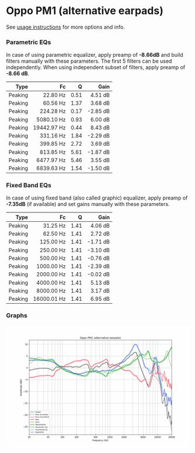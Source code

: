 # Oppo PM1 (alternative earpads)
See [usage instructions](https://github.com/jaakkopasanen/AutoEq#usage) for more options and info.

### Parametric EQs
In case of using parametric equalizer, apply preamp of **-8.66dB** and build filters manually
with these parameters. The first 5 filters can be used independently.
When using independent subset of filters, apply preamp of **-8.66 dB**.

| Type    | Fc          |    Q | Gain     |
|--------:|------------:|-----:|---------:|
| Peaking | 22.80 Hz    | 0.51 | 4.51 dB  |
| Peaking | 60.56 Hz    | 1.37 | 3.68 dB  |
| Peaking | 224.28 Hz   | 0.17 | -2.85 dB |
| Peaking | 5080.10 Hz  | 0.93 | 6.00 dB  |
| Peaking | 19442.97 Hz | 0.44 | 8.43 dB  |
| Peaking | 331.16 Hz   | 1.84 | -2.29 dB |
| Peaking | 399.85 Hz   | 2.72 | 3.69 dB  |
| Peaking | 813.85 Hz   | 5.61 | -1.87 dB |
| Peaking | 6477.97 Hz  | 5.46 | 3.55 dB  |
| Peaking | 6839.63 Hz  | 1.54 | -1.50 dB |

### Fixed Band EQs
In case of using fixed band (also called graphic) equalizer, apply preamp of **-7.35dB**
(if available) and set gains manually with these parameters.

| Type    | Fc          |    Q | Gain     |
|--------:|------------:|-----:|---------:|
| Peaking | 31.25 Hz    | 1.41 | 4.06 dB  |
| Peaking | 62.50 Hz    | 1.41 | 2.72 dB  |
| Peaking | 125.00 Hz   | 1.41 | -1.71 dB |
| Peaking | 250.00 Hz   | 1.41 | -3.10 dB |
| Peaking | 500.00 Hz   | 1.41 | -0.76 dB |
| Peaking | 1000.00 Hz  | 1.41 | -2.39 dB |
| Peaking | 2000.00 Hz  | 1.41 | -0.02 dB |
| Peaking | 4000.00 Hz  | 1.41 | 5.13 dB  |
| Peaking | 8000.00 Hz  | 1.41 | 3.17 dB  |
| Peaking | 16000.01 Hz | 1.41 | 6.95 dB  |

### Graphs
![](./Oppo%20PM1%20(alternative%20earpads).png)